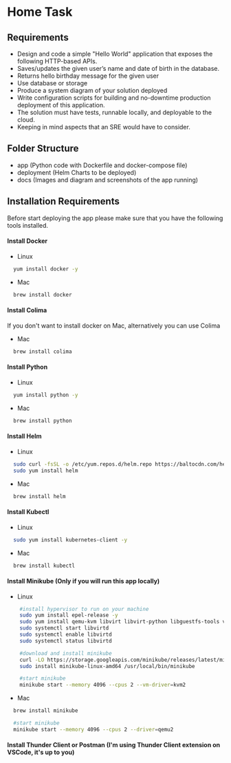 # Home Task

## Requirements
- Design and code a simple "Hello World" application that exposes the following
HTTP-based APIs.
- Saves/updates the given user’s name and date of birth in the database.
- Returns hello birthday message for the given user
- Use database or storage
- Produce a system diagram of your solution deployed
- Write configuration scripts for building and no-downtime production deployment of
this application.
- The solution must have tests, runnable locally, and deployable to the cloud.
- Keeping in mind aspects that an SRE would have to consider.


## Folder Structure
 - app (Python code with Dockerfile and docker-compose file)
 - deployment (Helm Charts to be deployed)
 - docs (Images and diagram and screenshots of the app running)

 

## Installation Requirements
Before start deploying the app please make sure that you have the following tools installed.

#### Install Docker
- Linux
```bash
  yum install docker -y
```
- Mac
```bash
  brew install docker
```
    
#### Install Colima
If you don't want to install docker on Mac, alternatively you can use Colima
- Mac
```bash
  brew install colima
```


#### Install Python
- Linux
```bash
  yum install python -y
```
- Mac
```bash
  brew install python
```

#### Install Helm
- Linux
```bash
  sudo curl -fsSL -o /etc/yum.repos.d/helm.repo https://baltocdn.com/helm/stable/rpm/helm.repo
  sudo yum install helm
```

- Mac
```bash
  brew install helm
```

#### Install Kubectl
- Linux
```bash
  sudo yum install kubernetes-client -y
```

- Mac
```bash
  brew install kubectl
```

#### Install Minikube (Only if you will run this app locally)
- Linux
```bash
    #install hypervisor to run on your machine
    sudo yum install epel-release -y
    sudo yum install qemu-kvm libvirt libvirt-python libguestfs-tools virt-install -y
    sudo systemctl start libvirtd
    sudo systemctl enable libvirtd
    sudo systemctl status libvirtd

    #download and install minikube
    curl -LO https://storage.googleapis.com/minikube/releases/latest/minikube-linux-amd64
    sudo install minikube-linux-amd64 /usr/local/bin/minikube

    #start minikube
    minikube start --memory 4096 --cpus 2 --vm-driver=kvm2
```

- Mac
```bash
  brew install minikube

  #start minikube
  minikube start --memory 4096 --cpus 2 --driver=qemu2
```

#### Install Thunder Client or Postman (I'm using Thunder Client extension on VSCode, it's up to you)